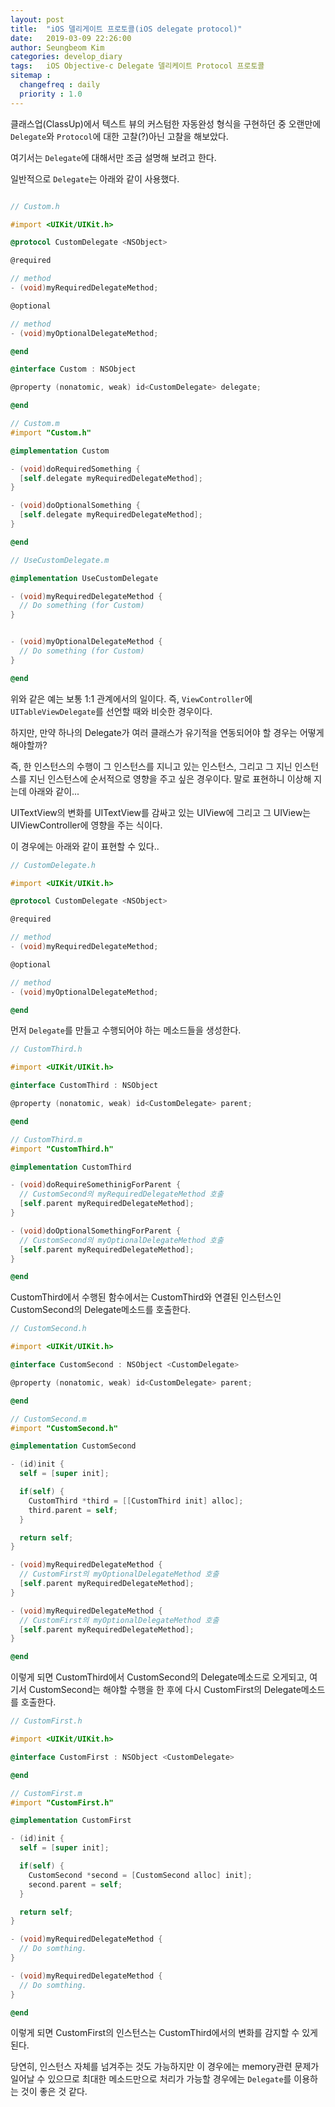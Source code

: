 ```yaml
---
layout: post
title:  "iOS 델리게이트 프로토콜(iOS delegate protocol)"
date:   2019-03-09 22:26:00
author: Seungbeom Kim
categories: develop_diary
tags:	iOS Objective-c Delegate 델리케이트 Protocol 프로토콜
sitemap :
  changefreq : daily
  priority : 1.0
---
```


클래스업(ClassUp)에서 텍스트 뷰의 커스텀한 자동완성 형식을 구현하던 중 오랜만에 `Delegate`와 `Protocol`에 대한 고찰(?)아닌 고찰을 해보았다.

여기서는 `Delegate`에 대해서만 조금 설명해 보려고 한다.

일반적으로 `Delegate`는 아래와 같이 사용했다.

```Objective-c

// Custom.h

#import <UIKit/UIKit.h>

@protocol CustomDelegate <NSObject>

@required

// method
- (void)myRequiredDelegateMethod;

@optional

// method
- (void)myOptionalDelegateMethod;

@end

@interface Custom : NSObject

@property (nonatomic, weak) id<CustomDelegate> delegate;

@end

// Custom.m
#import "Custom.h"

@implementation Custom

- (void)doRequiredSomething {
  [self.delegate myRequiredDelegateMethod];
}

- (void)doOptionalSomething {
  [self.delegate myRequiredDelegateMethod];
}

@end

// UseCustomDelegate.m

@implementation UseCustomDelegate

- (void)myRequiredDelegateMethod {
  // Do something (for Custom)
}


- (void)myOptionalDelegateMethod {
  // Do something (for Custom)
}

@end
```

위와 같은 예는 보통 1:1 관계에서의 일이다. 즉, `ViewController`에 `UITableViewDelegate`를 선언할 때와 비슷한 경우이다.

하지만, 만약 하나의 Delegate가 여러 클래스가 유기적을 연동되어야 할 경우는 어떻게 해야할까?

즉, 한 인스턴스의 수행이 그 인스턴스를 지니고 있는 인스턴스, 그리고 그 지닌 인스턴스를 지닌 인스턴스에 순서적으로 영향을 주고 싶은 경우이다. 말로 표현하니 이상해 지는데 아래와 같이...

UITextView의 변화를 UITextView를 감싸고 있는 UIView에 그리고 그 UIView는 UIViewController에 영향을 주는 식이다.

이 경우에는 아래와 같이 표현할 수 있다..

```Objective-c
// CustomDelegate.h

#import <UIKit/UIKit.h>

@protocol CustomDelegate <NSObject>

@required

// method
- (void)myRequiredDelegateMethod;

@optional

// method
- (void)myOptionalDelegateMethod;

@end
```

먼저 `Delegate`를 만들고 수행되어야 하는 메소드들을 생성한다.

```Objective-c
// CustomThird.h

#import <UIKit/UIKit.h>

@interface CustomThird : NSObject

@property (nonatomic, weak) id<CustomDelegate> parent;

@end

// CustomThird.m
#import "CustomThird.h"

@implementation CustomThird

- (void)doRequireSomethinigForParent {
  // CustomSecond의 myRequiredDelegateMethod 호출
  [self.parent myRequiredDelegateMethod];
}

- (void)doOptionalSomethingForParent {
  // CustomSecond의 myOptionalDelegateMethod 호출
  [self.parent myRequiredDelegateMethod];
}

@end
```

CustomThird에서 수행된 함수에서는 CustomThird와 연결된 인스턴스인 CustomSecond의 Delegate메소드를 호출한다.

```Objective-c
// CustomSecond.h

#import <UIKit/UIKit.h>

@interface CustomSecond : NSObject <CustomDelegate>

@property (nonatomic, weak) id<CustomDelegate> parent;

@end

// CustomSecond.m
#import "CustomSecond.h"

@implementation CustomSecond

- (id)init {
  self = [super init];

  if(self) {
    CustomThird *third = [[CustomThird init] alloc];
    third.parent = self;
  }

  return self;
}

- (void)myRequiredDelegateMethod {
  // CustomFirst의 myOptionalDelegateMethod 호출
  [self.parent myRequiredDelegateMethod];
}

- (void)myRequiredDelegateMethod {
  // CustomFirst의 myOptionalDelegateMethod 호출
  [self.parent myRequiredDelegateMethod];
}

@end
```

이렇게 되면 CustomThird에서 CustomSecond의 Delegate메소드로 오게되고, 여기서 CustomSecond는 해야할 수행을 한 후에 다시 CustomFirst의 Delegate메소드를 호출한다.

```Objective-c
// CustomFirst.h

#import <UIKit/UIKit.h>

@interface CustomFirst : NSObject <CustomDelegate>

@end

// CustomFirst.m
#import "CustomFirst.h"

@implementation CustomFirst

- (id)init {
  self = [super init];

  if(self) {
    CustomSecond *second = [CustomSecond alloc] init];
    second.parent = self;
  }

  return self;
}

- (void)myRequiredDelegateMethod {
  // Do somthing.
}

- (void)myRequiredDelegateMethod {
  // Do somthing.
}

@end
```

이렇게 되면 CustomFirst의 인스턴스는 CustomThird에서의 변화를 감지할 수 있게된다.

당연히, 인스턴스 자체를 넘겨주는 것도 가능하지만 이 경우에는 memory관련 문제가 일어날 수 있으므로 최대한 메소드만으로 처리가 가능할 경우에는 `Delegate`를 이용하는 것이 좋은 것 같다.
